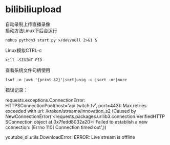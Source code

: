 # bilibiliupload
自动录制上传直播录像  
启动方法Linux下后台运行

    nohup python3 start.py >/dev/null 2>&1 &

Linux模拟CTRL-c

    kill -SIGINT PID

查看系统文件句柄使用

    lsof -n |awk '{print $2}'|sort|uniq -c |sort -nr|more

错误记录：

requests.exceptions.ConnectionError: HTTPSConnectionPool(host='api.twitch.tv', port=443): Max retries exceeded with url: /kraken/streams/innovation_s2 (Caused by NewConnectionError('<requests.packages.urllib3.connection.VerifiedHTTPSConnection object at 0x7fedd8032a20>: Failed to establish a new connection: [Errno 110] Connection timed out',))

youtube_dl.utils.DownloadError: ERROR: Live stream is offline